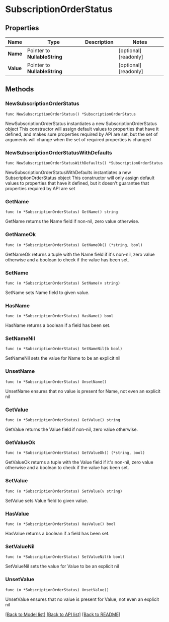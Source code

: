 # SubscriptionOrderStatus

## Properties

Name | Type | Description | Notes
------------ | ------------- | ------------- | -------------
**Name** | Pointer to **NullableString** |  | [optional] [readonly] 
**Value** | Pointer to **NullableString** |  | [optional] [readonly] 

## Methods

### NewSubscriptionOrderStatus

`func NewSubscriptionOrderStatus() *SubscriptionOrderStatus`

NewSubscriptionOrderStatus instantiates a new SubscriptionOrderStatus object
This constructor will assign default values to properties that have it defined,
and makes sure properties required by API are set, but the set of arguments
will change when the set of required properties is changed

### NewSubscriptionOrderStatusWithDefaults

`func NewSubscriptionOrderStatusWithDefaults() *SubscriptionOrderStatus`

NewSubscriptionOrderStatusWithDefaults instantiates a new SubscriptionOrderStatus object
This constructor will only assign default values to properties that have it defined,
but it doesn't guarantee that properties required by API are set

### GetName

`func (o *SubscriptionOrderStatus) GetName() string`

GetName returns the Name field if non-nil, zero value otherwise.

### GetNameOk

`func (o *SubscriptionOrderStatus) GetNameOk() (*string, bool)`

GetNameOk returns a tuple with the Name field if it's non-nil, zero value otherwise
and a boolean to check if the value has been set.

### SetName

`func (o *SubscriptionOrderStatus) SetName(v string)`

SetName sets Name field to given value.

### HasName

`func (o *SubscriptionOrderStatus) HasName() bool`

HasName returns a boolean if a field has been set.

### SetNameNil

`func (o *SubscriptionOrderStatus) SetNameNil(b bool)`

 SetNameNil sets the value for Name to be an explicit nil

### UnsetName
`func (o *SubscriptionOrderStatus) UnsetName()`

UnsetName ensures that no value is present for Name, not even an explicit nil
### GetValue

`func (o *SubscriptionOrderStatus) GetValue() string`

GetValue returns the Value field if non-nil, zero value otherwise.

### GetValueOk

`func (o *SubscriptionOrderStatus) GetValueOk() (*string, bool)`

GetValueOk returns a tuple with the Value field if it's non-nil, zero value otherwise
and a boolean to check if the value has been set.

### SetValue

`func (o *SubscriptionOrderStatus) SetValue(v string)`

SetValue sets Value field to given value.

### HasValue

`func (o *SubscriptionOrderStatus) HasValue() bool`

HasValue returns a boolean if a field has been set.

### SetValueNil

`func (o *SubscriptionOrderStatus) SetValueNil(b bool)`

 SetValueNil sets the value for Value to be an explicit nil

### UnsetValue
`func (o *SubscriptionOrderStatus) UnsetValue()`

UnsetValue ensures that no value is present for Value, not even an explicit nil

[[Back to Model list]](../README.md#documentation-for-models) [[Back to API list]](../README.md#documentation-for-api-endpoints) [[Back to README]](../README.md)


